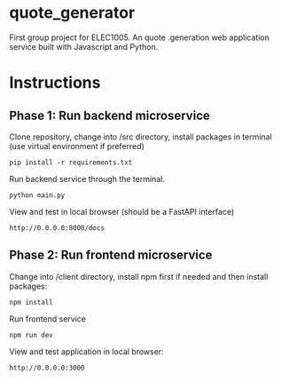 # quote_generator
First group project for ELEC1005. An quote .generation web application service built with Javascript and Python.

# Instructions

## Phase 1: Run backend microservice

Clone repository, change into /src directory, install packages in terminal (use virtual environment if preferred)

```
pip install -r requirements.txt
```

Run backend service through the terminal. 

```
python main.py
```

View and test in local browser (should be a FastAPI interface) 
```
http://0.0.0.0:8000/docs
```

## Phase 2: Run frontend microservice

Change into /client directory, install npm first if needed and then install packages:

```
npm install
```

Run frontend service

```
npm run dev
```

View and test application in local browser:
```
http://0.0.0.0:3000
```

